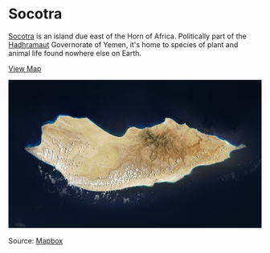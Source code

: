 # Socotra

[Socotra](http://en.wikipedia.org/wiki/Socotra) is an island due east of the Horn of Africa. Politically part of the [Hadhramaut](http://en.wikipedia.org/wiki/Hadhramaut_Governorate) Governorate of Yemen, it's home to species of plant and animal life found nowhere else on Earth.

[View Map](http://a.tiles.mapbox.com/v3/colemanm.map-h3n78ecg.html#9.00/12.4348/414.0204)

![Socotra Island](screenshot.jpg)

Source: [Mapbox](http://mapbox.com)
